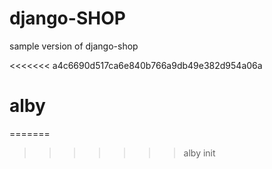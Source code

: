 # django-SHOP

sample version of django-shop 

<<<<<<< a4c6690d517ca6e840b766a9db49e382d954a06a
# alby
=======
>>>>>>> alby init
